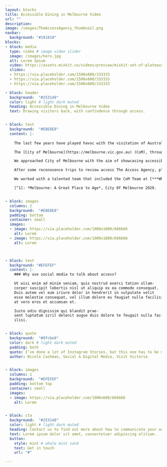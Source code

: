 ```yaml
---
layout: blocks
title: Accessible Dining in Melbourne Video
url: ""
description:
image: /images/TheAccessAgency_thumbnail.png
navbar:
  background: "#181818"
blocks:
- block: media
  type: video # image video slider
  image: /images/hero.jpg
  alt: Lorem Ipsum
  video: https://assets.mixkit.co/videos/preview/mixkit-set-of-plateaus-seen-from-the-heights-in-a-sunset-26070-large.mp4
  slides:
  - https://via.placeholder.com/1500x600/333333
  - https://via.placeholder.com/1500x600/333333
  - https://via.placeholder.com/1500x600/333333

- block: header
  background:  "#253148"
  color: light # light dark muted
  heading: Accessible Dining in Melbourne Video
  text: Drawing visitors back, with confindence through access.


- block: text
  background:  "#E8E8E8"
  content: |-
    
    The last few years have played havoc with the visitation of Australia’s large cities. Lockdowns have seen residents steer-clear and visitor numbers plummet.

    The [City of Melbourne](https://melbourne.vic.gov.au) (CoM), through their magazine [***What’s on Melbourne***](https://whatson.melbourne.vic.gov.au) has pushed forward with activation programs, large-scale events and continual messaging through digital channels – drawing people back into the heart of our city.

    We approached City of Melbourne with the aim of showcasing accessible experiences for visitors with access needs. **Approximately 25% of national and international visitors to the CBD are aged 55 years and over[^1]** and showcasing accessible dining options to customers of all stripes is a good idea.

    After some reconosence trips to review access The Access Agency, planned the shoot, storyboarding key elements, sourced talent and wrote the script for the video that showcased the multitude of accessible dining on offer.

    We worked with a talented team that included the CoM Team at [***What’s on Melbourne***](https://whatson.melbourne.vic.gov.au) and their oft used video and photo team. Plus the lovely people with disabilities (* and without) in front of the screen Jay Knight, Emily Dove and Maya Dove.

    [^1]: *Melbourne: A Great Place to Age*, City Of Melbourne 2020.


- block: images
  columns: 2
  background:  "#E8E8E8"
  padding: bottom
  container: small
  images:
  - image: https://via.placeholder.com/1000x1000/666666
    alt: Lorem
  - image: https://via.placeholder.com/1000x1000/666666
    alt: Lorem



- block: text
  background: "#EFEFEF"
  content: |-
    ### Why use social media to talk about access?

    Ut wisi enim ad minim veniam, quis nostrud exerci tation ullam-
    corper suscipit lobortis nisl ut aliquip ex ea commodo consequat.
    Duis autem vel eum iriure dolor in hendrerit in vulputate velit
    esse molestie consequat, vel illum dolore eu feugiat nulla facilisis
    at vero eros et accumsan et.

    Iusto odio dignissim qui blandit prae-
    sent luptatum zzril delenit augue duis dolore te feugait nulla fac-
    ilisi.


- block: quote
  background:  "#9fcbe9"
  color: dark # light dark muted
  padding: both
  quote: I’ve done a lot of Instagram Stories, but this one has to be my favourite ...and if you’re interested in accessible tourism content creation, Ryan Smith is your guy
  author: Nicole Cashman, Social & Digital Media, Visit Victoria


- block: images
  columns: 1
  background:  "#EFEFEF"
  padding: bottom top
  container: small
  images:
  - image: https://via.placeholder.com/1000x600/666666
    alt: Lorem


- block: cta
  background:  "#253148"
  color: light # light dark muted
  heading: Contact us to find out more about how to communicate your access
  text: Lorem ipsum dolor sit amet, consectetuer adipiscing elitiam.
  button:
    style: mint # whale mint sand
    text: Get in touch
    url: "#"

---
```

